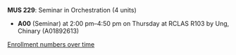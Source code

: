**MUS 229**: Seminar in Orchestration (4 units)

- **A00** (Seminar) at 2:00 pm–4:50 pm on Thursday at RCLAS R103 by Ung, Chinary (A01892613)

[Enrollment numbers over time](./MUS229.tsv)
